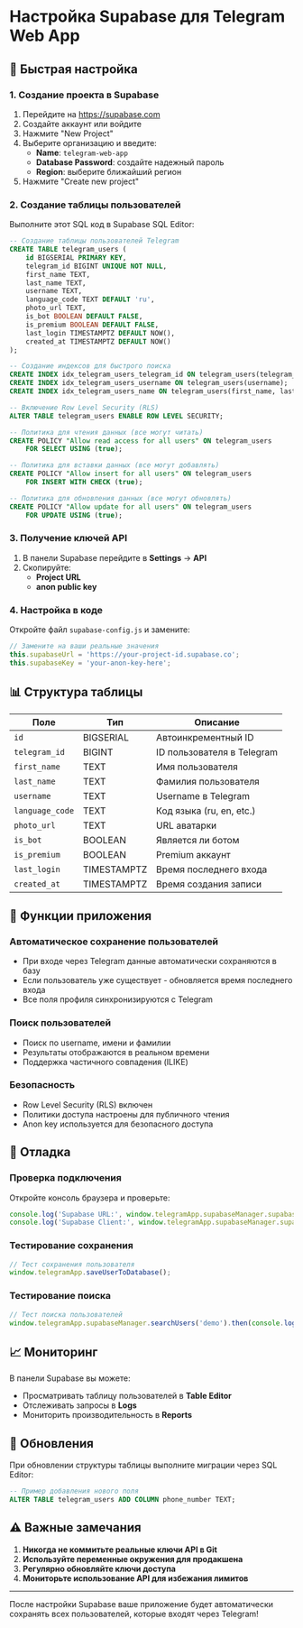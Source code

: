 # Настройка Supabase для Telegram Web App

## 🚀 Быстрая настройка

### 1. Создание проекта в Supabase

1. Перейдите на https://supabase.com
2. Создайте аккаунт или войдите
3. Нажмите "New Project"
4. Выберите организацию и введите:
   - **Name**: `telegram-web-app`
   - **Database Password**: создайте надежный пароль
   - **Region**: выберите ближайший регион
5. Нажмите "Create new project"

### 2. Создание таблицы пользователей

Выполните этот SQL код в Supabase SQL Editor:

```sql
-- Создание таблицы пользователей Telegram
CREATE TABLE telegram_users (
    id BIGSERIAL PRIMARY KEY,
    telegram_id BIGINT UNIQUE NOT NULL,
    first_name TEXT,
    last_name TEXT,
    username TEXT,
    language_code TEXT DEFAULT 'ru',
    photo_url TEXT,
    is_bot BOOLEAN DEFAULT FALSE,
    is_premium BOOLEAN DEFAULT FALSE,
    last_login TIMESTAMPTZ DEFAULT NOW(),
    created_at TIMESTAMPTZ DEFAULT NOW()
);

-- Создание индексов для быстрого поиска
CREATE INDEX idx_telegram_users_telegram_id ON telegram_users(telegram_id);
CREATE INDEX idx_telegram_users_username ON telegram_users(username);
CREATE INDEX idx_telegram_users_name ON telegram_users(first_name, last_name);

-- Включение Row Level Security (RLS)
ALTER TABLE telegram_users ENABLE ROW LEVEL SECURITY;

-- Политика для чтения данных (все могут читать)
CREATE POLICY "Allow read access for all users" ON telegram_users
    FOR SELECT USING (true);

-- Политика для вставки данных (все могут добавлять)
CREATE POLICY "Allow insert for all users" ON telegram_users
    FOR INSERT WITH CHECK (true);

-- Политика для обновления данных (все могут обновлять)
CREATE POLICY "Allow update for all users" ON telegram_users
    FOR UPDATE USING (true);
```

### 3. Получение ключей API

1. В панели Supabase перейдите в **Settings** → **API**
2. Скопируйте:
   - **Project URL**
   - **anon public key**

### 4. Настройка в коде

Откройте файл `supabase-config.js` и замените:

```javascript
// Замените на ваши реальные значения
this.supabaseUrl = 'https://your-project-id.supabase.co';
this.supabaseKey = 'your-anon-key-here';
```

## 📊 Структура таблицы

| Поле | Тип | Описание |
|------|-----|----------|
| `id` | BIGSERIAL | Автоинкрементный ID |
| `telegram_id` | BIGINT | ID пользователя в Telegram |
| `first_name` | TEXT | Имя пользователя |
| `last_name` | TEXT | Фамилия пользователя |
| `username` | TEXT | Username в Telegram |
| `language_code` | TEXT | Код языка (ru, en, etc.) |
| `photo_url` | TEXT | URL аватарки |
| `is_bot` | BOOLEAN | Является ли ботом |
| `is_premium` | BOOLEAN | Premium аккаунт |
| `last_login` | TIMESTAMPTZ | Время последнего входа |
| `created_at` | TIMESTAMPTZ | Время создания записи |

## 🔧 Функции приложения

### Автоматическое сохранение пользователей
- При входе через Telegram данные автоматически сохраняются в базу
- Если пользователь уже существует - обновляется время последнего входа
- Все поля профиля синхронизируются с Telegram

### Поиск пользователей
- Поиск по username, имени и фамилии
- Результаты отображаются в реальном времени
- Поддержка частичного совпадения (ILIKE)

### Безопасность
- Row Level Security (RLS) включен
- Политики доступа настроены для публичного чтения
- Anon key используется для безопасного доступа

## 🐛 Отладка

### Проверка подключения
Откройте консоль браузера и проверьте:
```javascript
console.log('Supabase URL:', window.telegramApp.supabaseManager.supabaseUrl);
console.log('Supabase Client:', window.telegramApp.supabaseManager.supabase);
```

### Тестирование сохранения
```javascript
// Тест сохранения пользователя
window.telegramApp.saveUserToDatabase();
```

### Тестирование поиска
```javascript
// Тест поиска пользователей
window.telegramApp.supabaseManager.searchUsers('demo').then(console.log);
```

## 📈 Мониторинг

В панели Supabase вы можете:
- Просматривать таблицу пользователей в **Table Editor**
- Отслеживать запросы в **Logs**
- Мониторить производительность в **Reports**

## 🔄 Обновления

При обновлении структуры таблицы выполните миграции через SQL Editor:

```sql
-- Пример добавления нового поля
ALTER TABLE telegram_users ADD COLUMN phone_number TEXT;
```

## ⚠️ Важные замечания

1. **Никогда не коммитьте реальные ключи API в Git**
2. **Используйте переменные окружения для продакшена**
3. **Регулярно обновляйте ключи доступа**
4. **Мониторьте использование API для избежания лимитов**

---

После настройки Supabase ваше приложение будет автоматически сохранять всех пользователей, которые входят через Telegram!
